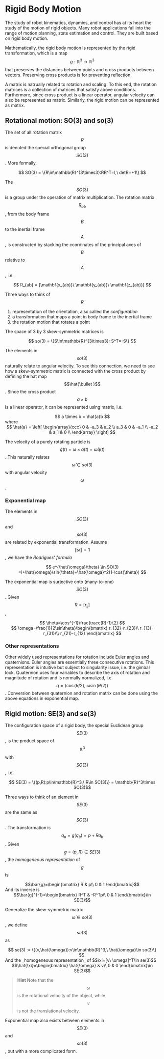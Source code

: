 # Rigid Body Motion

The study of robot kinematics, dynamics, and control has at its heart the study of the motion of rigid objects. Many robot applications fall into the range of motion planning, state estimation and control. They are built based on rigid body motion.

Mathematically, the rigid body motion is represented by the rigid transformation, which is a map $$g: \mathbb{R}^3 \rightarrow \mathbb{R}^3$$ that preserves the distances between points and cross products between vectors. Preserving cross products is for preventing reflection.

A matrix is natrually related to rotation and scaling. To this end, the rotation matrices is a collection of matrices that satisfy above conditions. Furthermore, since cross product is a linear operator, angular velocity can also be represented as matrix. Similarly, the rigid motion can be represented as matrix.

## Rotational motion: SO(3) and so(3)

The set of all rotation matrix $$R$$ is denoted the special orthogonal group $$SO(3)$$. More formally,
<center>
$$ SO(3) = \{R\in\mathbb{R}^{3\times3}:RR^T=I,\ detR=+1\}  $$
</center>

The $$SO(3)$$ is a group under the operation of matrix multiplication. The rotation matrix $$R_{ab}$$, from the body frame $$B$$ to the inertial frame $$A$$, is constructed by stacking the coordinates of the principal axes of $$B$$ relative to $$A$$, i.e.
<center>
$$ R_{ab} = [\mathbf{x_{ab}}\ \mathbf{y_{ab}}\ \mathbf{z_{ab}}]  $$
</center>

Three ways to think of $$R$$
1. representation of the orientation, also called the _configuration_
2. a transformation that maps a point in body frame to the inertial frame
3. the rotation motion that rotates a point

The space of 3 by 3 skew-symmetric matrices is
<center>
$$ so(3) = \{S\in\mathbb{R}^{3\times3}: S^T=-S\}  $$
</center>

The elements in $$so(3)$$ naturally relate to angular velocity. To see this connection, we need to see how a skew-symmetric matrix is connected with the cross product by defining the hat map $$\hat{\bullet }$$. Since the cross product $$a\times b$$ is a linear operator, it can be represented using matrix, i.e.
<center>
$$ a \times b = \hat{a}b $$
</center>
where 
<center>
$$ \hat{a} = \left[ \begin{array}{ccc}
0 & -a_3 & a_2  \\ 
a_3 & 0 & -a_1 \\ 
-a_2 & a_1 & 0  \\ 
\end{array} \right] $$
</center>

The velocity of a purely rotating particle is $$\dot{q}(t)=\omega\times q(t)=\hat{\omega}q(t)$$. This naturally relates $$\hat{\omega}\in so(3)$$ with angular velocity $$\omega$$.

### Exponential map
The elements in $$SO(3)$$ and $$so(3)$$ are related by exponential transformation. Assume $$\left \| \omega \right \|=1$$, we have the _Rodrigues' formula_
<center>
$$ e^{\hat{\omega}\theta} \in SO(3) =I+\hat{\omega}\sin{\theta}+\hat{\omega}^2(1-\cos{\theta}) $$
</center>

The exponential map is surjective onto (many-to-one) $$SO(3)$$. Given $$R=[r_{ij}]$$, 
<center>
$$ \theta=\cos^{-1}\frac{trace(R)-1}{2} $$
<center>
</center>
$$ \omega=\frac{1}{2\sin\theta}\begin{bmatrix}
r_{32}-r_{23}\\ 
r_{13}-r_{31}\\\ 
r_{21}-r_{12}
\end{bmatrix} $$
</center>

### Other representations
Other widely used representations for rotation include Euler angles and quaternions. Euler angles are essentially three consecutive rotations. This representation is intuitive but subject to singularity issue, i.e. the gimbal lock. Quaternion uses four variables to describe the axis of rotation and magnitude of rotation and is normally normalized, i.e. $$q=(\cos(\theta/2),\ \omega\sin(\theta/2))$$. Conversion between quaternion and rotation matrix can be done using the above equations in exponential map.

## Rigid motion: SE(3) and se(3)

The configuration space of a rigid body, the special Euclidean group $$SE(3)$$, is the product space of $$\mathbb{R}^3$$ with $$SO(3)$$, i.e.
<center>
$$ SE(3) = \{(p,R):p\in\mathbb{R}^3,\ R\in SO(3)\} = \mathbb{R}^3\times SO(3)$$
</center>

Three ways to think of an element in $$SE(3)$$ are the same as $$SO(3)$$. The transformation is $$q_a=g(q_b)=p+Rq_b$$. Given $$g=(p,R)\in SE(3)$$, the _homogeneous representation_ of $$g$$ is
<center>
$$\bar{g}=\begin{bmatrix}
R & p\\ 
0 & 1
\end{bmatrix}$$
</center>
And its inverse is
<center>
$$\bar{g}^{-1}=\begin{bmatrix}
R^T & -R^Tp\\ 
0 & 1
\end{bmatrix}\in SE(3)$$
</center>

Generalize the skew-symmetric matrix $$\hat{\omega}\in so(3)$$, we define $$se(3)$$ as
<center>
$$ se(3) := \{(v,\hat{\omega}):v\in\mathbb{R}^3,\ \hat{\omega}\in so(3)\} $$.
</center>
And the _homogeneous representation_ of $$\xi=[v\ \omega]^T\in se(3)$$
<center>
$$\hat{\xi}=\begin{bmatrix}
\hat{\omega} & v\\ 
0 & 0
\end{bmatrix}\in SE(3)$$
</center>

> **Hint**
> Note that the $$\omega$$ is the rotational velocity of the object, while $$v$$ is not the translational velocity.

Exponential map also exists between elements in $$SE(3)$$ and $$se(3)$$, but with a more complicated form.